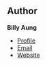 ## Author

**Billy Aung**

- [Profile](https://https://github.com/billyaung "Billy Aung")
- [Email](mailto:billyam@billyam.com?subject=Hi "Hi! from Github!")
- [Website](https://billyam.com "https://billyam.com")

